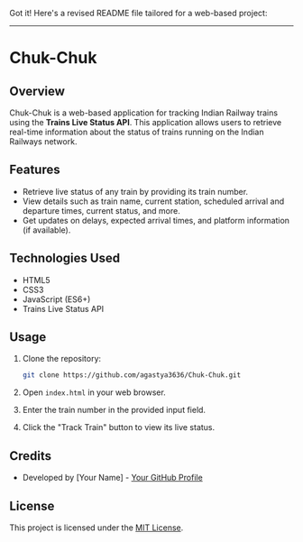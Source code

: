 Got it! Here's a revised README file tailored for a web-based project:

---

# Chuk-Chuk

## Overview

Chuk-Chuk is a web-based application for tracking Indian Railway trains using the **Trains Live Status API**. This application allows users to retrieve real-time information about the status of trains running on the Indian Railways network.

## Features

- Retrieve live status of any train by providing its train number.
- View details such as train name, current station, scheduled arrival and departure times, current status, and more.
- Get updates on delays, expected arrival times, and platform information (if available).

## Technologies Used

- HTML5
- CSS3
- JavaScript (ES6+)
- Trains Live Status API

## Usage

1. Clone the repository:
   ```bash
   git clone https://github.com/agastya3636/Chuk-Chuk.git
   ```

2. Open `index.html` in your web browser.

3. Enter the train number in the provided input field.

4. Click the "Track Train" button to view its live status.

## Credits

- Developed by [Your Name] - [Your GitHub Profile](https://github.com/your_profile)

## License

This project is licensed under the [MIT License](LICENSE).


